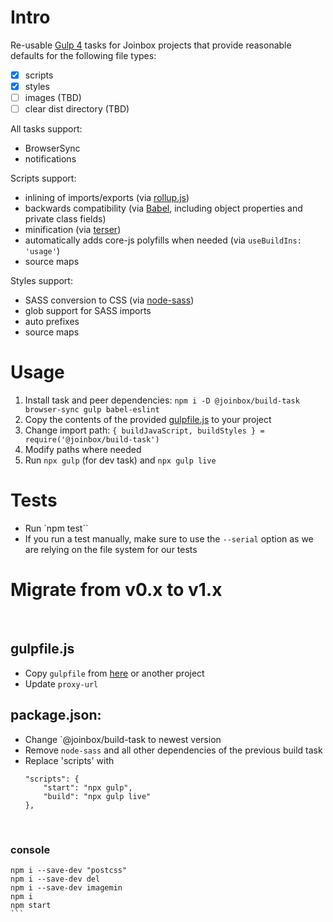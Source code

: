 # Intro

Re-usable [Gulp 4](https://github.com/gulpjs/gulp/tree/4.0) tasks for Joinbox projects that provide
reasonable defaults for the following file types:
- [x] scripts 
- [x] styles
- [ ] images (TBD)
- [ ] clear dist directory (TBD)

All tasks support:
- BrowserSync
- notifications

Scripts support:
- inlining of imports/exports (via [rollup.js](https://rollupjs.org/))
- backwards compatibility (via [Babel](https://babeljs.io/), including object properties and private class fields) 
- minification (via [terser](https://terser.org/))
- automatically adds core-js polyfills when needed (via `useBuildIns: 'usage'`)
- source maps

Styles support:
- SASS conversion to CSS (via [node-sass](https://www.npmjs.com/package/node-sass))
- glob support for SASS imports
- auto prefixes
- source maps

# Usage

1. Install task and peer dependencies: `npm i -D @joinbox/build-task browser-sync gulp babel-eslint`
1. Copy the contents of the provided [gulpfile.js](gulpfile.js) to your project
1. Change import path: `{ buildJavaScript, buildStyles } = require('@joinbox/build-task')`
1. Modify paths where needed
1. Run `npx gulp` (for dev task) and `npx gulp live`


# Tests

- Run `npm test``
- If you run a test manually, make sure to use the `--serial` option as we are relying on the file
system for our tests


# Migrate from v0.x to v1.x
​
## gulpfile.js
* Copy `gulpfile` from [here](ttps://github.com/joinbox/build-task/blob/HEAD/gulpfile.js) or another project
* Update `proxy-url`
​
## package.json:
* Change `@joinbox/build-task to newest version 
* Remove `node-sass` and all other dependencies of the previous build task
* Replace 'scripts' with
    ```
    "scripts": {
        "start": "npx gulp",
        "build": "npx gulp live"
    },
    ```
​
### console
````
npm i --save-dev "postcss"
npm i --save-dev del
npm i --save-dev imagemin
npm i
npm start
```